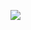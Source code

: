 ![](https://www.nta.go.jp/tmp/dfab36e9-55dd-4cae-8c5a-05029d1dc5c0/images/2e1825a34c8268ae2be83df4bc73c189881649a36c0abbe3904b5833d3796e64.jpg)